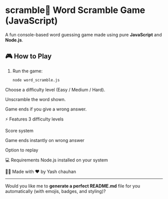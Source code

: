# scramble🧠 Word Scramble Game (JavaScript)

A fun console-based word guessing game made using pure **JavaScript** and **Node.js**.

## 🎮 How to Play
1. Run the game:
   ```bash
   node word_scramble.js
Choose a difficulty level (Easy / Medium / Hard).

Unscramble the word shown.

Game ends if you give a wrong answer.

⚡ Features
3 difficulty levels

Score system

Game ends instantly on wrong answer

Option to replay

💻 Requirements
Node.js installed on your system

👨‍💻 Made with ❤️ by Yash chauhan





---

Would you like me to **generate a perfect README.md** file for you automatically (with emojis, badges, and styling)?
